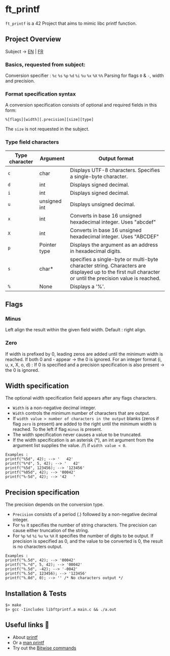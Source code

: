 # ft_printf

```ft_printf``` is a 42 Project that aims to mimic libc printf function.

## Project Overview

Subject -> [EN](https://github.com/tina-ak47/ft_printf/blob/master/links/ft_printf_en.pdf) | [FR](https://github.com/tina-ak47/ft_printf/blob/master/links/ft_printf_fr.pdf)

### Basics, requested from subject:

Conversion specifier : ```%c``` ```%s``` ```%p``` ```%d``` ```%i``` ```%u``` ```%x``` ```%X``` ```%%```
Parsing for flags ```0``` & ```-```, width and precision.

### Format specification syntax

A conversion specification consists of optional and required fields in this form:

```
%[flags][width][.precision][size][type]
```

The ```size``` is not requested in the subject.

### Type field characters

|Type character|Argument|Output format|
|--------------|--------|-------------|
|```c```|char|Displays UTF-8 characters. Specifies a single-byte character.|
|```d```|int|Displays signed decimal.|
|```i```|int|Displays signed decimal.|
|```u```|unsigned int|Displays unsigned decimal.|
|```x```|int|Converts in base 16 unsigned hexadecimal integer. Uses "abcdef"|
|```X```|int|Converts in base 16 unsigned hexadecimal integer. Uses "ABCDEF"|
|```p```|Pointer type|Displays the argument as an address in hexadecimal digits.|
|```s```|char*|specifies a single-byte or multi-byte character string. Characters are displayed up to the first null character or until the precision value is reached.|
|```%```|None|Displays a '%'.|

## Flags

### Minus

Left align the result within the given field width. Default : right align.

### Zero

If width is prefixed by 0, leading zeros are added until the minimum width is reached.
If both 0 and - appear -> the 0 is ignored.
For an integer format (i, u, x, X, o, d) :
If 0 is specified and a precision specification is also present -> the 0 is ignored. 

## Width specification

The optional width specification field appears after any flags characters.

* ```Width``` is a non-negative decimal integer.
* ```Width``` controls the minimum number of characters that are output.
* If ```width value > number of characters in the output``` blanks (zeros if flag ```zero``` is present) are added to the right until the minimum width is reached. To the left if flag ```minus``` is present.
* The width specification never causes a value to be truncated.
* If the width specification is an asterisk (*), an int argument from the argument list supplies the value. /!\ if ```width value < 0```.

```
Examples :
printf("%5d", 42); --> '   42'
printf("%*d", 5, 42); --> '   42'
printf("%5d", 123456); --> '123456'
printf("%05d", 42); --> '00042'
printf("%-5d", 42); --> '42   '
```

## Precision specification

The precision depends on the conversion type.

* ```Precision``` consists of a period (.) followed by a non-negative decimal integer.
* For ```%s``` it specifies the number of string characters. The precision can cause either truncation of the string.
* For ```%p``` ```%d``` ```%i``` ```%u``` ```%x``` ```%X``` it specifies the number of digits to be output. If precision is specified as 0, and the value to be converted is 0, the result is no characters output.

```
Examples :
printf("%.5d", 42); --> '00042'
printf("%.*d", 5, 42); --> '00042'
printf("%.5d", -42); --> '-0042'
printf("%.5d", 123456); --> '123456'
printf("%.0d", 0); --> '' /* No characters output */
```

## Installation & Tests

```
$> make
$> gcc -Iincludes libftprintf.a main.c && ./a.out
```

## Useful links 🤙

* About [printf](https://docs.microsoft.com/fr-fr/cpp/c-runtime-library/format-specification-syntax-printf-and-wprintf-functions?view=vs-2019)
* Or a [man printf](http://www.cplusplus.com/reference/cstdio/printf/)
* Try out the [Bitwise commands](http://bitwisecmd.com/)

